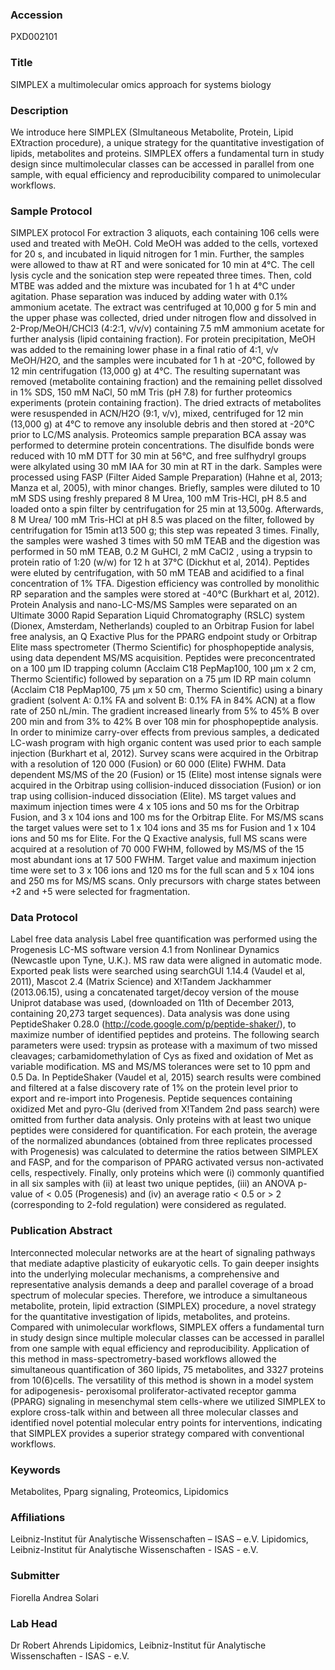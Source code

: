 ### Accession
PXD002101

### Title
SIMPLEX a multimolecular omics approach for systems biology

### Description
We introduce here SIMPLEX (SImultaneous Metabolite, Protein, Lipid EXtraction procedure), a unique strategy for the quantitative investigation of lipids, metabolites and proteins. SIMPLEX offers a fundamental turn in study design since multimolecular classes can be accessed in parallel from one sample, with equal efficiency and reproducibility compared to unimolecular workflows.

### Sample Protocol
SIMPLEX protocol For extraction 3 aliquots, each containing 106 cells were used and treated with MeOH. Cold MeOH was added to the cells, vortexed for 20 s, and incubated in liquid nitrogen for 1 min. Further, the samples were allowed to thaw at RT and were sonicated for 10 min at 4°C. The cell lysis cycle and the sonication step were repeated three times. Then, cold MTBE was added and the mixture was incubated for 1 h at 4°C under agitation. Phase separation was induced by adding water with 0.1% ammonium acetate. The extract was centrifuged at 10,000 g for 5 min and the upper phase was collected, dried under nitrogen flow and dissolved in 2-Prop/MeOH/CHCl3 (4:2:1, v/v/v) containing 7.5 mM ammonium acetate for further analysis (lipid containing fraction). For protein precipitation, MeOH was added to the remaining lower phase in a final ratio of 4:1, v/v MeOH/H2O, and the samples were incubated for 1 h at -20°C, followed by 12 min centrifugation (13,000 g) at 4°C. The resulting supernatant was removed (metabolite containing fraction) and the remaining pellet dissolved in 1% SDS, 150 mM NaCl, 50 mM Tris (pH 7.8) for further proteomics experiments (protein containing fraction). The dried extracts of metabolites were resuspended in ACN/H2O (9:1, v/v), mixed, centrifuged for 12 min (13,000 g) at 4°C to remove any insoluble debris and then stored at -20°C prior to LC/MS analysis. Proteomics sample preparation BCA assay was performed to determine protein concentrations. The disulfide bonds were reduced with 10 mM DTT for 30 min at 56°C, and free sulfhydryl groups were alkylated using 30 mM IAA for 30 min at RT in the dark. Samples were processed using FASP (Filter Aided Sample Preparation) (Hahne et al, 2013; Manza et al, 2005), with minor changes. Briefly, samples were diluted to 10 mM SDS using freshly prepared 8 M Urea, 100 mM Tris-HCl, pH 8.5 and loaded onto a spin filter by centrifugation for 25 min at 13,500g. Afterwards, 8 M Urea/ 100 mM Tris-HCl at pH 8.5 was placed on the filter, followed by centrifugation for 15min at13 500 g; this step was repeated 3 times. Finally, the samples were washed 3 times with 50 mM TEAB and the digestion was performed in 50 mM TEAB, 0.2 M GuHCl, 2 mM CaCl2 , using a trypsin to protein ratio of 1:20 (w/w) for 12 h at 37°C (Dickhut et al, 2014). Peptides were eluted by centrifugation, with 50 mM TEAB and acidified to a final concentration of 1% TFA. Digestion efficiency was controlled by monolithic RP separation and the samples were stored at -40°C (Burkhart et al, 2012). Protein Analysis and nano-LC-MS/MS  Samples were separated on an Ultimate 3000 Rapid Separation Liquid Chromatography (RSLC) system (Dionex, Amsterdam, Netherlands) coupled to an Orbitrap Fusion for label free analysis, an Q Exactive Plus for the PPARG endpoint study or Orbitrap Elite mass spectrometer (Thermo Scientific) for phosphopeptide analysis, using data dependent MS/MS acquisition. Peptides were preconcentrated on a 100 µm ID trapping column (Acclaim C18 PepMap100, 100 µm x 2 cm, Thermo Scientific) followed by separation on a 75 µm ID RP main column (Acclaim C18 PepMap100, 75 µm x 50 cm, Thermo Scientific) using a binary gradient (solvent A: 0.1% FA and solvent B: 0.1% FA in 84% ACN) at a flow rate of 250 nL/min. The gradient increased linearly from 5% to 45% B over 200 min and from 3% to 42% B over 108 min for phosphopeptide analysis. In order to minimize carry-over effects from previous samples, a dedicated LC-wash program with high organic content was used prior to each sample injection (Burkhart et al, 2012). Survey scans were acquired in the Orbitrap with a resolution of 120 000 (Fusion) or 60 000 (Elite) FWHM. Data dependent MS/MS of the 20 (Fusion) or 15 (Elite) most intense signals were acquired in the Orbitrap using collision-induced dissociation (Fusion) or ion trap using collision-induced dissociation (Elite). MS target values and maximum injection times were 4 x 105 ions and 50 ms for the Orbitrap Fusion, and 3 x 104 ions and 100 ms for the Orbitrap Elite. For MS/MS scans the target values were set to 1 x 104 ions and 35 ms for Fusion and 1 x 104 ions and 50 ms for Elite. For the Q Exactive analysis, full MS scans were acquired at a resolution of 70 000 FWHM, followed by MS/MS of the 15 most abundant ions at 17 500 FWHM. Target value and maximum injection time were set to 3 x 106 ions and 120 ms for the full scan and 5 x 104 ions and 250 ms for MS/MS scans. Only precursors with charge states between +2 and +5 were selected for fragmentation.

### Data Protocol
Label free data analysis Label free quantification was performed using the Progenesis LC-MS software version 4.1 from Nonlinear Dynamics (Newcastle upon Tyne, U.K.). MS raw data were aligned in automatic mode. Exported peak lists were searched using searchGUI 1.14.4 (Vaudel et al, 2011), Mascot 2.4 (Matrix Science) and X!Tandem Jackhammer (2013.06.15), using a concatenated target/decoy version of the mouse Uniprot database was used, (downloaded on 11th of December 2013, containing 20,273 target sequences). Data analysis was done using PeptideShaker 0.28.0 (http://code.google.com/p/peptide-shaker/), to maximize number of identified peptides and proteins. The following search parameters were used: trypsin as protease with a maximum of two missed cleavages; carbamidomethylation of Cys as fixed and oxidation of Met as variable modification. MS and MS/MS tolerances were set to 10 ppm and 0.5 Da. In PeptideShaker (Vaudel et al, 2015) search results were combined and filtered at a false discovery rate of 1% on the protein level prior to export and re-import into Progenesis. Peptide sequences containing oxidized Met and pyro-Glu (derived from X!Tandem 2nd pass search) were omitted from further data analysis. Only proteins with at least two unique peptides were considered for quantification. For each protein, the average of the normalized abundances (obtained from three replicates processed with Progenesis) was calculated to determine the ratios between SIMPLEX and FASP, and for the comparison of PPARG activated versus non-activated cells, respectively. Finally, only proteins which were (i) commonly quantified in all six samples with (ii) at least two unique peptides, (iii) an ANOVA p-value of < 0.05 (Progenesis) and (iv) an average ratio < 0.5 or > 2 (corresponding to 2-fold regulation) were considered as regulated.

### Publication Abstract
Interconnected molecular networks are at the heart of signaling pathways that mediate adaptive plasticity of eukaryotic cells. To gain deeper insights into the underlying molecular mechanisms, a comprehensive and representative analysis demands a deep and parallel coverage of a broad spectrum of molecular species. Therefore, we introduce a simultaneous metabolite, protein, lipid extraction (SIMPLEX) procedure, a novel strategy for the quantitative investigation of lipids, metabolites, and proteins. Compared with unimolecular workflows, SIMPLEX offers a fundamental turn in study design since multiple molecular classes can be accessed in parallel from one sample with equal efficiency and reproducibility. Application of this method in mass-spectrometry-based workflows allowed the simultaneous quantification of 360 lipids, 75 metabolites, and 3327 proteins from 10(6)cells. The versatility of this method is shown in a model system for adipogenesis- peroxisomal proliferator-activated receptor gamma (PPARG) signaling in mesenchymal stem cells-where we utilized SIMPLEX to explore cross-talk within and between all three molecular classes and identified novel potential molecular entry points for interventions, indicating that SIMPLEX provides a superior strategy compared with conventional workflows.

### Keywords
Metabolites, Pparg signaling, Proteomics, Lipidomics

### Affiliations
Leibniz-Institut für
Analytische Wissenschaften – ISAS – e.V.
Lipidomics, Leibniz-Institut für Analytische Wissenschaften - ISAS - e.V.

### Submitter
Fiorella Andrea Solari

### Lab Head
Dr Robert Ahrends
Lipidomics, Leibniz-Institut für Analytische Wissenschaften - ISAS - e.V.


